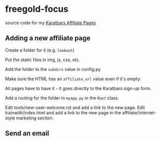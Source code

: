 freegold-focus
==============

source code for my [Karatbars Affiliate Pages](http://TerrenceBrannon.com)

## Adding a new affiliate page

Create a folder for it (e.g. `lookout`)

Put the static files in img, js, css, etc.

Add the folder to the `subdirs` value in config.py

Make sure the HTML has an `affiliate_url` value even if it's empty:
    <a meld:id="affiliate_url"></a>

All pages have to have it - it goes directly to the Karatbars sign-up form.

Add a routing for the folder in `myapp.py` in the `Root` class.

Edit tools/new-user-welcome.rst and add a link to the new page.
Edit trainwith/index.html and add a link to the new page in the affiliate/internet-style marketing section.

## Send an email
